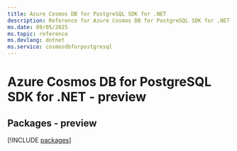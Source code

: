 ```yaml
---
title: Azure Cosmos DB for PostgreSQL SDK for .NET
description: Reference for Azure Cosmos DB for PostgreSQL SDK for .NET
ms.date: 09/05/2025
ms.topic: reference
ms.devlang: dotnet
ms.service: cosmosdbforpostgresql
---
```

# Azure Cosmos DB for PostgreSQL SDK for .NET - preview
## Packages - preview
[!INCLUDE [packages](cosmos-db-for-postgresql-index.md)]